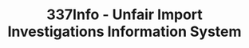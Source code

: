 ---
bigquery: https://console.cloud.google.com/bigquery?p=patents-public-data&d=usitc_investigations&page=dataset&project=sheets-management-319211
citation: US International Trade Commission 337Info Unfair Import Investigations Information
  System
contributors: US International Trade Comission
cost: None
description: US International Trade Commission 337Info Unfair Import Investigations
  Information System contains data on investigations done under Section 337. Section
  337 declares the infringement of certain statutory intellectual property rights
  and other forms of unfair competition in import trade to be unlawful practices.
  Most Section 337 investigations involve allegations of patent or registered trademark
  infringement.
documentation: FAQ and tutorial available on the site
last_edit: 04/12/2022, 21:45:16
location: https://pubapps2.usitc.gov/337external/
maintained_by: US International Trade Comission
schema_fields:
- markmanHearing
- patentNumbers
- actualStartDateEvidHear
- trademarkNumbers
- invUnfairAct
- scheduledStartDateEvidHear
- dateOfPublicationFrNotice
- ouiiParticipation
- actualEndDateEvidHear
- htsNumbers
- finalIdOnViolationIssue
- docketNo
- teoIdDueDate
- issueDateOtherNonFinal
- investigationTermDate
- aljAssigned
- startDateMarkmanHearing
- investigationType
- scheduledEndDateEvidHear
- teoIdIssueDate
- teoReliefGranted
- id
- investigationNo
- title
- teoProceedingInvolved
- currentStatus
- finalDetNoViolation
- cafcAppeals
- ouiiAttorney
- currentActiveALJ
- publication_number
- finalIdOnViolationDue
- finalDetViolation
- dateCreated
- dateComplaintFiled
- lastUpdated
- copyrightNumbers
- internalRemand
- gcAttorney
- targetDate
- respondent
- complainant
- patentNumber
- endDateMarkmanHearing
shortname: unfair_import_investigations
tags:
- import
- legal
- trade
timeframe: 2008-2021 (prior to 2008 downloadable as a JSON file)
title: 337Info - Unfair Import Investigations Information System
uuid: 2721f5ec-e599-4890-9265-9706719fc71e
---